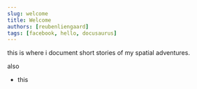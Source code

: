 ```yaml
---
slug: welcome
title: Welcome
authors: [reubenliengaard]
tags: [facebook, hello, docusaurus]
---
```


this is where i document short stories of my spatial adventures.

also
- this

